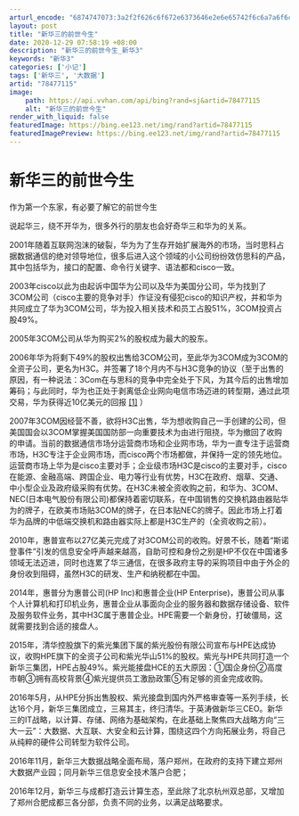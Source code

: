 ```yaml
---
arturl_encode: "6874747073:3a2f2f626c6f672e6373646e2e6e65742f6c6a7a6f6c6f6779:2f61727469636c652f64657461696c732f3738343737313135"
layout: post
title: "新华三的前世今生"
date: 2020-12-29 07:58:19 +08:00
description: "新华三的前世今生_新华3"
keywords: "新华3"
categories: ['小记']
tags: ['新华三', '大数据']
artid: "78477115"
image:
    path: https://api.vvhan.com/api/bing?rand=sj&artid=78477115
    alt: "新华三的前世今生"
render_with_liquid: false
featuredImage: https://bing.ee123.net/img/rand?artid=78477115
featuredImagePreview: https://bing.ee123.net/img/rand?artid=78477115
---
```


# 新华三的前世今生

作为第一个东家，有必要了解它的前世今生

说起华三，绕不开华为，很多外行的朋友也会好奇华三和华为的关系。

2001年随着互联网泡沫的破裂，华为为了生存开始扩展海外的市场，当时思科占据数据通信的绝对领导地位，很多后进入这个领域的小公司纷纷效仿思科的产品，其中包括华为，接口的配置、命令行关键字、语法都和cisco一致。

2003年cisco以此为由起诉中国华为公司以及华为美国分公司，华为找到了3COM公司（cisco主要的竞争对手）作证没有侵犯cisco的知识产权，并和华为共同成立了华为3COM公司，华为投入相关技术和员工占股51%，3COM投资占股49%。

2005年3COM公司从华为购买2%的股权成为最大的股东。

2006年华为将剩下49%的股权出售给3COM公司，至此华为3COM成为3COM的全资子公司，更名为H3C。并签署了18个月内不与H3C竞争的协议（至于出售的原因，有一种说法：3Com在与思科的竞争中完全处于下风，为其今后的出售增加筹码；与此同时，华为也正处于剥离低企业网向电信市场迈进的转型期，通过此项交易，华为获得近10亿美元的回报
[[1]](http://www.sdnlab.com/8005.html)
）

2007年3COM因经营不善，欲将H3C出售，华为想收购自己一手创建的公司，但美国国会以3COM掌握美国国防部一向重要技术为由进行阻挠，华为撤回了收购的申请。当前的数据通信市场分运营商市场和企业网市场，华为一直专注于运营商市场，H3C专注于企业网市场，而cisco两个市场都做，并保持一定的领先地位。运营商市场上华为是cisco主要对手；企业级市场H3C是cisco的主要对手，cisco在能源、金融高端、跨国企业、电力等行业有优势，H3C在政府、烟草、交通、中小型企业及政府级采购有优势。在H3C未被全资收购之前，和华为、3COM、NEC(日本电气股份有限公司)都保持着密切联系，在中国销售的交换机路由器贴华为的牌子，在欧美市场贴3COM的牌子，在日本贴NEC的牌子。因此市场上打着华为品牌的中低端交换机和路由器实际上都是H3C生产的（全资收购之前）。

2010年，惠普宣布以27亿美元完成了对3COM公司的收购。好景不长，随着“斯诺登事件”引发的信息安全呼声越来越高，自助可控和身份之别是HP不仅在中国诸多领域无法迈进，同时也连累了华三通信，在很多政府主导的采购项目中由于外企的身份收到阻碍，虽然H3C的研发、生产和纳税都在中国。

2014年，惠普分为惠普公司(HP Inc)和惠普企业(HP Enterprise)，惠普公司从事个人计算机和打印机业务，惠普企业从事面向企业的服务器和数据存储设备、软件及服务软件业务，其中H3C属于惠普企业。HPE需要一个新身份，打破僵局，这就需要找到合适的接盘人。

2015年，清华控股旗下的紫光集团下属的紫光股份有限公司宣布与HPE达成协议，收购HPE旗下的全资子公司和紫光华山51%的股权。紫光与HPE共同打造一个新华三集团，HPE占股49%。紫光能接盘HCE的五大原因：①国企身份②高度市朝③拥有高校背景④紫光提供员工激励政策⑤有足够的资金完成收购。

2016年5月，从HPE分拆出售股权、紫光接盘到国内外严格审查等一系列手续，长达16个月，新华三集团成立，三易其主，终归清华。于英涛做新华三CEO。新华三的IT战略，以计算、存储、网络为基础架构，在此基础上聚焦四大战略方向“三大一云”：大数据、大互联、大安全和云计算，围绕这四个方向拓展业务，将自己从纯粹的硬件公司转型为软件公司。

2016年11月，新华三大数据战略全面布局，落户郑州，在政府的支持下建立郑州大数据产业园；同月新华三信息安全技术落户合肥；

2016年12月，新华三与成都打造云计算生态，至此除了北京杭州双总部，又增加了郑州合肥成都三各分部，负责不同的业务，以满足战略要求。